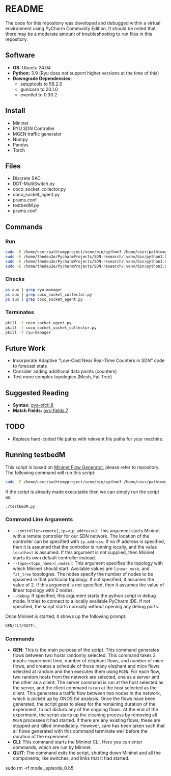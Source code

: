 # README

The code for this repository was developed and debugged within a virtual environment using PyCharm Community Edition. It should be noted that there may be a moderate amount of troubleshooting to run files in this repository.

## Software
- **OS:** Ubuntu 24.04
- **Python:** 3.9 (Ryu does not support higher versions at the time of this)
- **Downgrade Dependencies:**
  - setuptools to 58.2.0
  - gunicorn to 20.1.0
  - eventlet to 0.30.2

## Install
- Mininet
- RYU SDN Controller
- MGEN traffic generator
- Numpy
- Pandas
- Torch

## Files
- Discrete SAC
- DDT-MultiSwitch.py
- coco_socket_collector.py
- coco_socket_agent.py
- prams.conf
- testbedM.py
- prams.conf

## Commands

### Run

```sh
sudo -E /home/user/pathtomyproject/venv/bin/python3 /home/user/pathtomyproject/app.py
sudo -E /home/thedeu2e/PycharmProjects/SDN-research/.venv/bin/python3.9 ./testbedM.py --controller=remote --topology=singular,5
sudo -E /home/thedeu2e/PycharmProjects/SDN-research/.venv/bin/python3.9 ./testbedM.py --controller=remote --topology=linear,5
sudo -E /home/thedeu2e/PycharmProjects/SDN-research/.venv/bin/python3.9 ./testbedM.py --controller=remote --topology=mesh,5
```

### Checks
```sh
ps aux | grep ryu-manager
ps aux | grep coco_socket_collector.py
ps aux | grep coco_socket_agent.py
```

### Terminates
```sh
pkill -f coco_socket_agent.py
pkill -f coco_socket_socket_collector.py
pkill -f ryu-manager
```

## Future Work
- Incorporate Adaptive “Low-Cost Near Real-Time Counters in SDN” code to forecast stats
- Consider adding additional data points (counters)
- Test more complex topologies (Mesh, Fat Tree)

## Suggested Reading

- **Syntax:** [ovs-ofctl.8](https://manpages.ubuntu.com/manpages/focal/en/man8/ovs-ofctl.8.html)
- **Match Fields:** [ovs-fields.7](https://manpages.ubuntu.com/manpages/focal/en/man7/ovs-fields.7.html)

## TODO
- Replace hard-coded file paths with relevant file paths for your machine.

## Running testbedM
This script is based on [Mininet Flow Generator](https://github.com/stainleebakhla/mininet-flow-generator), please refer to repository. The following command will run this script:

```sh
sudo -E /home/user/pathtomyproject/venv/bin/python3 /home/user/pathtomyproject/app.py
```

If the script is already made executable then we can simply run the script as:
```sh
./testbedM.py
```

### Command Line Arguments
- `--controller=remote[,ip=<ip_address>]`: This argument starts Mininet with a remote controller for our SDN network. The location of the controller can be specified with `ip_address`. If no IP address is specified, then it is assumed that the controller is running locally, and the value `localhost` is assumed. If this argument is not supplied, then Mininet starts its own default controller instead.
- `--topo=<topo_name>[,nodes]`: This argument specifies the topology with which Mininet should start. Available values are `linear`, `mesh`, and `fat_tree` topologies. The nodes specify the number of nodes to be spawned in that particular topology. If not specified, it assumes the value of 2. If this argument is not specified, then it assumes the value of linear topology with 2 nodes.
- `--debug`: If specified, this argument starts the python script in debug mode. It tries to connect to a locally available PyCharm IDE. If not specified, the script starts normally without opening any debug ports.

Once Mininet is started, it shows up the following prompt:

```sh
GEN/CLI/QUIT>_
```

### Commands

- **GEN**: This is the main purpose of the script. This command generates flows between two hosts randomly selected. This command takes 3 inputs: experiment time, number of elephant flows, and number of mice flows, and creates a schedule of those many elephant and mice flows selected at random and then executes them using `MGEN`. For each flow, two random hosts from the network are selected, one as a server and the other as a client. The server command is run at the host selected as the server, and the client command is run at the host selected as the client. This generates a traffic flow between two nodes in the network, which is picked up by ONOS for analysis. Once the flows have been generated, the script goes to sleep for the remaining duration of the experiment, to not disturb any of the ongoing flows. At the end of the experiment, the script starts up the cleaning process by removing all `MGEN` processes it had started. If there are any existing flows, these are stopped and killed immediately. However, care has been taken such that all flows generated with this command terminate well before the duration of the experiment.
- **CLI**: This command starts the Mininet CLI. Here you can enter commands, which are run by Mininet.
- **QUIT**: The command exits the script, shutting down Mininet and all the components, like switches, and links that it had started.

sudo rm -rf model_episode_0.h5
